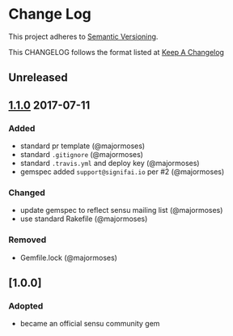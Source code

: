 # Change Log
This project adheres to [Semantic Versioning](http://semver.org/).

This CHANGELOG follows the format listed at [Keep A Changelog](http://keepachangelog.com/)

## Unreleased

## [1.1.0] 2017-07-11
### Added
- standard pr template (@majormoses)
- standard `.gitignore` (@majormoses)
- standard `.travis.yml` and deploy key (@majormoses)
- gemspec added `support@signifai.io` per #2 (@majormoses)

### Changed
- update gemspec to reflect sensu mailing list (@majormoses)
- use standard Rakefile (@majormoses)

### Removed
- Gemfile.lock (@majormoses)

## [1.0.0]
### Adopted
- became an official sensu community gem


[Unreleased]: https://github.com/sensu-plugins/sensu-plugins-signifai/compare/1.1.0...HEAD
[1.1.0]: https://github.com/sensu-plugins/sensu-plugins-signifai/compare/1.0.0...1.1.0
